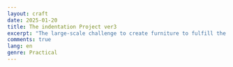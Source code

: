 ```yaml
---
layout: craft
date: 2025-01-20
title: The indentation Project ver3
excerpt: "The large-scale challenge to create furniture to fulfill the requests of a 6-mat room, lighting and storage expansion edition."
comments: true
lang: en
genre: Practical
---
```


<div id="photo-scroll"></div>
<script type="text/javascript" src="/assets/js/indentations/en/v3/index.build.js" charset="utf-8"></script>
